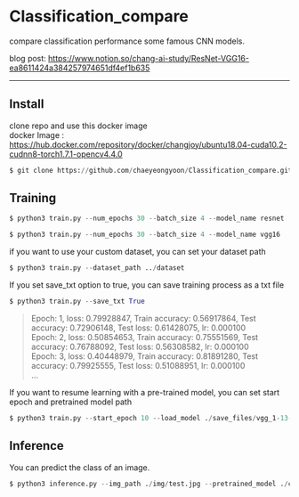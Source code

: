 # Classification_compare
compare classification performance some famous CNN models. 

blog post: https://www.notion.so/chang-ai-study/ResNet-VGG16-ea8611424a384257974651df4ef1b635

---
## Install  
clone repo and use this docker image  
docker Image : https://hub.docker.com/repository/docker/changjoy/ubuntu18.04-cuda10.2-cudnn8-torch1.7.1-opencv4.4.0
```python
$ git clone https://github.com/chaeyeongyoon/Classification_compare.git
```

## Training
```python
$ python3 train.py --num_epochs 30 --batch_size 4 --model_name resnet
```
```python
$ python3 train.py --num_epochs 30 --batch_size 4 --model_name vgg16
```
if you want to use your custom dataset, you can set your dataset path  
```python
$ python3 train.py --dataset_path ../dataset
```
If you set save_txt option to true, you can save training process as a txt file  
```python
$ python3 train.py --save_txt True
```
>Epoch: 1, loss: 0.79928847, Train accuracy: 0.56917864, Test accuracy: 0.72906148, Test loss: 0.61428075, lr: 0.000100  
Epoch: 2, loss: 0.50854653, Train accuracy: 0.75551569, Test accuracy: 0.76788092, Test loss: 0.56308582, lr: 0.000100  
Epoch: 3, loss: 0.40448979, Train accuracy: 0.81891280, Test accuracy: 0.79925555, Test loss: 0.51088951, lr: 0.000100  
...
>
If you want to resume learning with a pre-trained model, you can set start epoch and pretrained model path
```python
$ python3 train.py --start_epoch 10 --load_model ./save_files/vgg_1-13-8-56/last.pt
```
## Inference  
You can predict the class of an image.
```python
$ python3 inference.py --img_path ./img/test.jpg --pretrained_model ./checkpoint/best.pt
```
